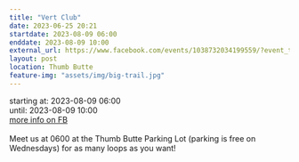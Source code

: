 ```yaml
---
title: "Vert Club"
date: 2023-06-25 20:21
startdate: 2023-08-09 06:00
enddate: 2023-08-09 10:00
external_url: https://www.facebook.com/events/1038732034199559/?event_time_id=1038732057532890
layout: post
location: Thumb Butte
feature-img: "assets/img/big-trail.jpg"
---
```


starting at: 2023-08-09 06:00<br>until: 2023-08-09 10:00<br><a href="https://www.facebook.com/events/1038732034199559/?event_time_id=1038732057532890">more info on FB</a><br><br>Meet us at 0600 at the Thumb Butte Parking Lot (parking is free on Wednesdays) for as many loops as you want! <br>
  <br>
  
